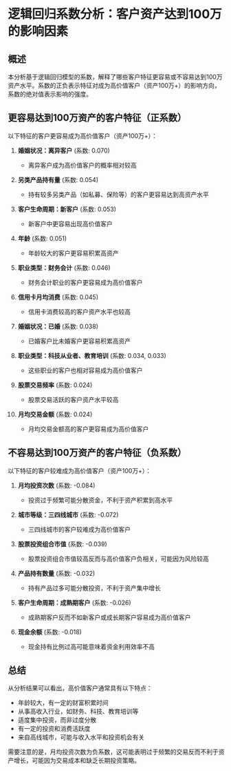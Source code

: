 # 逻辑回归系数分析：客户资产达到100万的影响因素

## 概述

本分析基于逻辑回归模型的系数，解释了哪些客户特征更容易或不容易达到100万资产水平。系数的正负表示特征对成为高价值客户（资产100万+）的影响方向，系数的绝对值表示影响的强度。

## 更容易达到100万资产的客户特征（正系数）

以下特征的客户更容易成为高价值客户（资产100万+）：

1. **婚姻状况：离异客户** (系数: 0.070)
   - 离异客户成为高价值客户的概率相对较高

2. **另类产品持有量** (系数: 0.054)
   - 持有较多另类产品（如私募、保险等）的客户更容易达到高资产水平

3. **客户生命周期：新客户** (系数: 0.053)
   - 新客户中更容易出现高价值客户

4. **年龄** (系数: 0.051)
   - 年龄较大的客户更容易积累高资产

5. **职业类型：财务会计** (系数: 0.046)
   - 财务会计职业的客户更容易成为高价值客户

6. **信用卡月均消费** (系数: 0.045)
   - 信用卡消费较高的客户资产水平也较高

7. **婚姻状况：已婚** (系数: 0.038)
   - 已婚客户比未婚客户更容易积累高资产

8. **职业类型：科技从业者、教育培训** (系数: 0.034, 0.033)
   - 这些职业的客户也相对容易成为高价值客户

9. **股票交易频率** (系数: 0.024)
   - 股票交易活跃的客户资产水平较高

10. **月均交易金额** (系数: 0.024)
    - 月均交易金额高的客户更容易成为高价值客户

## 不容易达到100万资产的客户特征（负系数）

以下特征的客户较难成为高价值客户（资产100万+）：

1. **月均投资次数** (系数: -0.084)
   - 投资过于频繁可能分散资金，不利于资产积累到高水平

2. **城市等级：三四线城市** (系数: -0.072)
   - 三四线城市的客户较难成为高价值客户

3. **股票投资组合市值** (系数: -0.039)
   - 股票投资组合市值较高反而与高价值客户负相关，可能因为风险较高

4. **产品持有数量** (系数: -0.032)
   - 持有产品过多可能分散投资，不利于资产集中增长

5. **客户生命周期：成熟期客户** (系数: -0.026)
   - 成熟期客户反而不如新客户或成长期客户容易成为高价值客户

6. **现金余额** (系数: -0.018)
   - 现金持有比例过高可能意味着资金利用效率不高

## 总结

从分析结果可以看出，高价值客户通常具有以下特点：
- 年龄较大，有一定的财富积累时间
- 从事高收入行业，如财务、科技、教育培训等
- 适度集中投资，而非过度分散
- 有一定的投资和消费活跃度
- 来自高线城市，可能与收入水平和投资机会有关

需要注意的是，月均投资次数为负系数，这可能表明过于频繁的交易反而不利于资产增长，可能因为交易成本和缺乏长期投资策略。